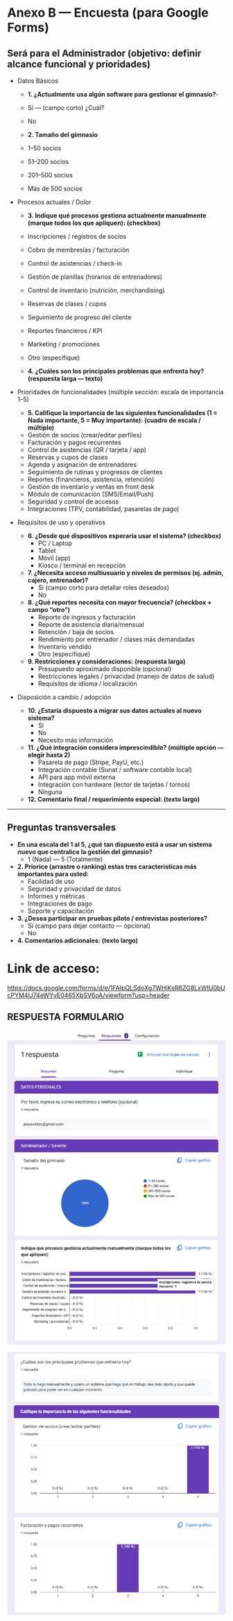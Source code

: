 # Anexo B — Encuesta (para Google Forms)


## Será para el Administrador (objetivo: definir alcance funcional y prioridades)

- Datos Básicos

  - **1. ¿Actualmente usa algún software para gestionar el gimnasio?**-
  - Sí — (campo corto) ¿Cuál?
  - No

  - **2. Tamaño del gimnasio**

  - 1–50 socios
  - 51–200 socios
  - 201–500 socios
  - Más de 500 socios

- Procesos actuales / Dolor

  - **3. Indique qué procesos gestiona actualmente manualmente (marque todos los que apliquen): (checkbox)**
  - Inscripciones / registros de socios
  - Cobro de membresías / facturación
  - Control de asistencias / check-in
  - Gestión de planillas (horarios de entrenadores)
  - Control de inventario (nutrición, merchandising)
  - Reservas de clases / cupos
  - Seguimiento de progreso del cliente
  - Reportes financieros / KPI
  - Marketing / promociones
  - Otro (especifique)

  - **4. ¿Cuáles son los principales problemas que enfrenta hoy? (respuesta larga — texto)**

- Prioridades de funcionalidades (múltiple sección: escala de importancia 1–5)

  - **5. Califique la importancia de las siguientes funcionalidades (1 = Nada importante, 5 = Muy importante): (cuadro de escala / múltiple)**
  - Gestión de socios (crear/editar perfiles)
  - Facturación y pagos recurrentes
  - Control de asistencias (QR / tarjeta / app)
  - Reservas y cupos de clases
  - Agenda y asignación de entrenadores
  - Seguimiento de rutinas y progresos de clientes
  - Reportes (financieros, asistencia, retención)
  - Gestión de inventario y ventas en front desk
  - Módulo de comunicación (SMS/Email/Push)
  - Seguridad y control de accesos
  - Integraciones (TPV, contabilidad, pasarelas de pago)

- Requisitos de uso y operativos

  - **6. ¿Desde qué dispositivos esperaría usar el sistema? (checkbox)**
    - PC / Laptop
    - Tablet
    - Móvil (app)
    - Kiosco / terminal en recepción
  - **7. ¿Necesita acceso multiusuario y niveles de permisos (ej. admin, cajero, entrenador)?**
    - Sí (campo corto para detallar roles deseados)
    - No
  - **8. ¿Qué reportes necesita con mayor frecuencia? (checkbox + campo “otro”)**
    - Reporte de ingresos y facturación
    - Reporte de asistencia diaria/mensual
    - Retención / baja de socios
    - Rendimiento por entrenador / clases más demandadas
    - Inventario vendido
    - Otro (especifique)
  - **9. Restricciones y consideraciones: (respuesta larga)**
    - Presupuesto aproximado disponible (opcional)
    - Restricciones legales / privacidad (manejo de datos de salud)
    - Requisitos de idioma / localización

- Disposición a cambio / adopción

  - **10. ¿Estaría dispuesto a migrar sus datos actuales al nuevo sistema?**
    - Sí
    - No
    - Necesito más información
  - **11. ¿Qué integración considera imprescindible? (múltiple opción — elegir hasta 2)**
    - Pasarela de pago (Stripe, PayU, etc.)
    - Integración contable (Sunat / software contable local)
    - API para app móvil externa
    - Integración con hardware (lector de tarjetas / tornos)
    - Ninguna
  - **12. Comentario final / requerimiento especial: (texto largo)**

---

## Preguntas transversales

- **En una escala del 1 al 5, ¿qué tan dispuesto está a usar un sistema nuevo que centralice la gestión del gimnasio?**
  - 1 (Nada) — 5 (Totalmente)
- **2. Priorice (arrastre o ranking) estas tres características más importantes para usted:**
  - Facilidad de uso
  - Seguridad y privacidad de datos
  - Informes y métricas
  - Integraciones de pago
  - Soporte y capacitación
- **3. ¿Desea participar en pruebas piloto / entrevistas posteriores?**
  - Sí (campo para dejar contacto — opcional)
  - No
- **4. Comentarios adicionales: (texto largo)**


# Link de acceso: 
https://docs.google.com/forms/d/e/1FAIpQLSdoXg7WHiKsR6ZG8LxWIU0bUcPYM4lJ74eWYyE0465XbSV6oA/viewform?usp=header


## RESPUESTA FORMULARIO

<p align="center">
  <img src="imagen/encuesta1.png" alt="Formulario Espartanos Fitness" width="600"/>
</p>

<p align="center">
  <img src="imagen/encuesta2.png" alt="Formulario Espartanos Fitness" width="600"/>
</p>
